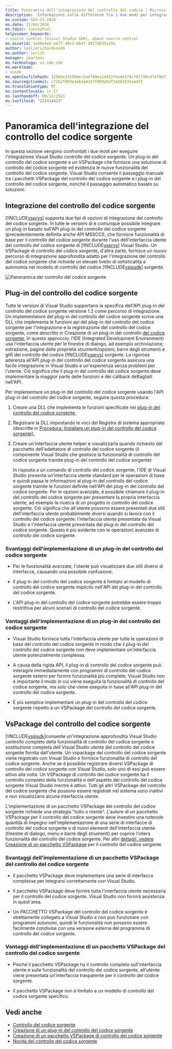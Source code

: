```yaml
---
title: Panoramica dell'integrazione del controllo del codice | Microsoft Docs
description: 'Informazioni sulle differenze tra i due modi per integrare il controllo del codice sorgente in Visual Studio: un plug-in di controllo del codice sorgente e un VSPackage.'
ms.custom: SEO-VS-2020
ms.date: 11/04/2016
ms.topic: conceptual
helpviewer_keywords:
- source control [Visual Studio SDK], about source control
ms.assetid: 3a46e4eb-e677-49c3-8647-d927d035a19a
author: leslierichardson95
ms.author: lerich
manager: jmartens
ms.technology: vs-ide-sdk
ms.workload:
- vssdk
ms.openlocfilehash: 12968e24159dec5a4709ea14452feede1f8cf8ff36cd7ef9d73dba4bc679d2fb
ms.sourcegitcommit: c72b2f603e1eb3a4157f00926df2e263831ea472
ms.translationtype: MT
ms.contentlocale: it-IT
ms.lasthandoff: 08/12/2021
ms.locfileid: "121414422"
---
```

# <a name="source-control-integration-overview"></a>Panoramica dell'integrazione del controllo del codice sorgente
In questa sezione vengono confrontati i due modi per eseguire l'integrazione Visual Studio controllo del codice sorgente. Un plug-in del controllo del codice sorgente e un VSPackage che fornisce una soluzione di controllo del codice sorgente ed evidenzia le nuove funzionalità del controllo del codice sorgente. Visual Studio consente il passaggio manuale tra i pacchetti VSPackage del controllo del codice sorgente e i plug-in del controllo del codice sorgente, nonché il passaggio automatico basato su soluzioni.

## <a name="source-control-integration"></a>Integrazione del controllo del codice sorgente
 [!INCLUDE[vsprvs](../../code-quality/includes/vsprvs_md.md)] supporta due tipi di opzioni di integrazione del controllo del codice sorgente. In tutte le versioni di è comunque possibile integrare un plug-in basato sull'API plug-in del controllo del codice sorgente (precedentemente definita anche API MSSCCI), che fornisce funzionalità di base per il controllo del codice sorgente durante l'uso dell'interfaccia utente del controllo del codice sorgente di [!INCLUDE[vsprvs](../../code-quality/includes/vsprvs_md.md)] Visual Studio. Un VSPackage di controllo del codice sorgente, d'altra parte, fornisce un nuovo percorso di integrazione approfondita adatto per l'integrazione del controllo del codice sorgente che richiede un elevato livello di sofisticatità e autonomia nel modello di controllo del codice [!INCLUDE[vsipsdk](../../extensibility/includes/vsipsdk_md.md)] sorgente.

 ![Panoramica del controllo del codice sorgente](../../extensibility/internals/media/sourcectnrloverview.gif "SourceCtnrlOverview")

## <a name="source-control-plug-in"></a>Plug-in del controllo del codice sorgente
 Tutte le versioni di Visual Studio supportano la specifica dell'API plug-in del controllo del codice sorgente versione 1.2 come percorso di integrazione. Un implementatore del plug-in del controllo del codice sorgente scrive una DLL che implementa le funzioni api del plug-in del controllo del codice sorgente per l'integrazione e la registrazione del controllo del codice sorgente, come descritto in Creazione di un plug-in del controllo [del codice sorgente.](../../extensibility/internals/creating-a-source-control-plug-in.md) In questo approccio, l'IDE (Integrated Development Environment) usa l'interfaccia utente per le finestre di dialogo, ad esempio archiviazione, estrazione, pagine delle proprietà strumenti/opzioni, barre degli strumenti e glifi del controllo del codice [!INCLUDE[vsprvs](../../code-quality/includes/vsprvs_md.md)] sorgente. La rigorosa aderenza all'API plug-in del controllo del codice sorgente assicura una facile integrazione in Visual Studio e un'esperienza senza problemi per l'utente. Ciò significa che il plug-in del controllo del codice sorgente deve implementare la maggior parte delle funzioni e dei callback dettagliati nell'API.

 Per implementare un plug-in del controllo del codice sorgente usando l'API plug-in del controllo del codice sorgente, seguire questa procedura:

1. Creare una DLL che implementa le funzioni specificate nei [plug-in del controllo del codice sorgente.](../../extensibility/source-control-plug-ins.md)

2. Registrare la DLL impostando le voci del Registro di sistema appropriate (descritte in [Procedura: Installare un plug-in del controllo del codice sorgente).](../../extensibility/internals/how-to-install-a-source-control-plug-in.md)

3. Creare un'interfaccia utente helper e visualizzarla quando richiesto dal pacchetto dell'adattatore di controllo del codice sorgente (il componente Visual Studio che gestisce la funzionalità di controllo del codice sorgente tramite plug-in del controllo del codice sorgente)

   In risposta a un comando di controllo del codice sorgente, l'IDE di Visual Studio presenta un'interfaccia utente standard per le operazioni di base e quindi passa le informazioni al plug-in del controllo del codice sorgente tramite le funzioni definite nell'API del plug-in del controllo del codice sorgente. Per le opzioni avanzate, è possibile chiamare il plug-in del controllo del codice sorgente per presentare la propria interfaccia utente, ad esempio la ricerca di un progetto in controllo del codice sorgente. Ciò significa che all'utente possono essere presentati due stili dell'interfaccia utente probabilmente diversi quando si lavora con il controllo del codice sorgente: l'interfaccia utente presentata da Visual Studio e l'interfaccia utente presentata dal plug-in del controllo del codice sorgente. Questo è più evidente con le operazioni avanzate di controllo del codice sorgente.

### <a name="drawbacks-to-implementing-a-source-control-plug-in"></a>Svantaggi dell'implementazione di un plug-in del controllo del codice sorgente

- Per le funzionalità avanzate, l'utente può visualizzare due stili diversi di interfacce, causando una possibile confusione.

- Il plug-in del controllo del codice sorgente è limitato al modello di controllo del codice sorgente implicito nell'API del plug-in del controllo del codice sorgente.

- L'API plug-in del controllo del codice sorgente potrebbe essere troppo restrittiva per alcuni scenari di controllo del codice sorgente.

### <a name="advantages-to-implementing-a-source-control-plug-in"></a>Vantaggi dell'implementazione di un plug-in del controllo del codice sorgente

- Visual Studio fornisce tutta l'interfaccia utente per tutte le operazioni di base del controllo del codice sorgente in modo che il plug-in del controllo del codice sorgente non deve implementare un'interfaccia utente potenzialmente complessa.

- A causa della rigida API, il plug-in di controllo del codice sorgente può interagire immediatamente con programmi di controllo del codice sorgente esterni per fornire funzionalità più complete; Visual Studio non è importante il modo in cui viene eseguita la funzionalità di controllo del codice sorgente, ma solo che viene eseguita in base all'API plug-in del controllo del codice sorgente.

- È più semplice implementare un plug-in del controllo del codice sorgente rispetto a un VSPackage del controllo del codice sorgente.

## <a name="source-control-vspackage"></a>VsPackage del controllo del codice sorgente
 [!INCLUDE[vsipsdk](../../extensibility/includes/vsipsdk_md.md)]consente un'integrazione approfondita Visual Studio controllo completo della funzionalità di controllo del codice sorgente e sostituzione completa dell Visual Studio utente del controllo del codice sorgente fornita dall'utente. Un vspackage del controllo del codice sorgente viene registrato con Visual Studio e fornisce funzionalità di controllo del codice sorgente. Anche se è possibile registrare diversi VSPackage di controllo del codice sorgente con Visual Studio, solo uno di essi può essere attivo alla volta. Un VSPackage di controllo del codice sorgente ha il controllo completo della funzionalità e dell'aspetto del controllo del codice sorgente Visual Studio mentre è attivo. Tutti gli altri VSPackage del controllo del codice sorgente che possono essere registrati nel sistema sono inattivi e non visualizzano alcuna interfaccia utente.

 L'implementazione di un pacchetto VSPackage del controllo del codice sorgente richiede una strategia "tutto o niente". L'autore di un pacchetto VSPackage per il controllo del codice sorgente deve investire una notevole quantità di impegno nell'implementazione di una serie di interfacce di controllo del codice sorgente e di nuovi elementi dell'interfaccia utente (finestre di dialogo, menu e barre degli strumenti) per coprire l'intera funzionalità del controllo del codice sorgente. Per altri [dettagli, vedere Creazione di un pacchetto VSPackage](../../extensibility/internals/creating-a-source-control-vspackage.md) per il controllo del codice sorgente.

### <a name="drawbacks-to-implementing-a-source-control-vspackage"></a>Svantaggi dell'implementazione di un pacchetto VSPackage del controllo del codice sorgente

- Il pacchetto VSPackage deve implementare una serie di interfacce complesse per integrarsi correttamente con Visual Studio.

- Il pacchetto VSPackage deve fornire tutta l'interfaccia utente necessaria per il controllo del codice sorgente. Visual Studio non fornirà assistenza in quest'area.

- Un PACCHETTO VSPackage del controllo del codice sorgente è strettamente collegato a Visual Studio e non può funzionare con programmi autonomi, quindi le funzionalità non possono essere facilmente condivise con una versione esterna del programma di controllo del codice sorgente.

### <a name="advantages-to-implementing-a-source-control-vspackage"></a>Vantaggi dell'implementazione di un pacchetto VSPackage del controllo del codice sorgente

- Poiché il pacchetto VSPackage ha il controllo completo sull'interfaccia utente e sulle funzionalità del controllo del codice sorgente, all'utente viene presentata un'interfaccia trasparente per il controllo del codice sorgente.

- Il pacchetto VSPackage non è limitato a un modello di controllo del codice sorgente specifico.

## <a name="see-also"></a>Vedi anche
- [Controllo del codice sorgente](../../extensibility/internals/source-control.md)
- [Creazione di un plug-in del controllo del codice sorgente](../../extensibility/internals/creating-a-source-control-plug-in.md)
- [Creazione di un pacchetto VSPackage di controllo del codice sorgente](../../extensibility/internals/creating-a-source-control-vspackage.md)
- [Novità del controllo del codice sorgente](../../extensibility/internals/what-s-new-in-source-control.md)
